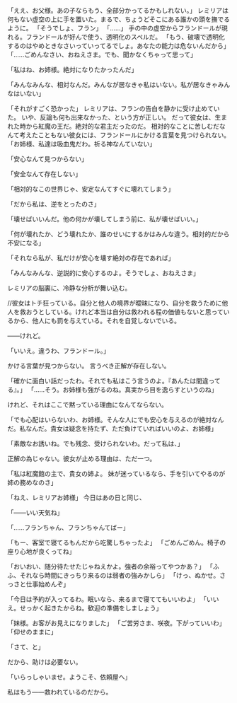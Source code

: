 

「ええ、お父様。あの子ならもう、全部分かってるかもしれない。」
レミリアは何もない虚空の上に手を置いた。まるで、ちょうどそこにある誰かの頭を撫でるように。
「そうでしょ、フラン」
「……」
手の中の虚空からフランドールが現れる。フランドールが好んで使う、透明化のスペルだ。
「もう、破壊で透明化するのはやめときなさいっていってるでしょ。あなたの能力は危ないんだから」
「……ごめんなさい、おねえさま。でも、聞かなくちゃって思って」




「私はね、お姉様。絶対になりたかったんだ」

「みんなみんな、相対なんだ。みんなが居なきゃ私はいない。私が居なきゃみんなはいない」

「それがすごく恐かった」
レミリアは、フランの告白を静かに受け止めていた。
いや、反論も何も出来なかった、という方が正しい。
だって彼女は、生まれた時から紅魔の王だ。絶対的な君主だったのだ。
相対的なことに苦しむだなんて考えたこともない彼女には、フランドールにかける言葉を見つけられない。
「お姉様、私達は吸血鬼だわ。祈る神なんていない」

「安心なんて見つからない」

「安全なんて存在しない」

「相対的なこの世界じゃ、安定なんてすぐに壊れてしまう」

「だから私は、逆をとったのさ」

「壊せばいいんだ。他の何かが壊してしまう前に、私が壊せばいい。」

「何が壊れたか、どう壊れたか、誰のせいにするかはみんな違う。相対的だから不安になる」

「それなら私が、私だけが安心を壊す絶対の存在であれば」

「みんなみんな、逆説的に安心するのよ。そうでしょ、おねえさま」

レミリアの脳裏に、冷静な分析が舞い込む。

//彼女はトチ狂っている。自分と他人の境界が曖昧になり、自分を救うために他人を救おうとしている。けれど本当は自分は救われる程の価値もないと思っているから、他人にも罰を与えている。それを自覚しないでいる。


――けれど。

「いいえ。違うわ、フランドール。」

かける言葉が見つからない。
言うべき正解が存在しない。

「確かに面白い話だったわ。それでも私はこう言うのよ。『あんたは間違ってる』。」
「……そう。お姉様も強がるのね。真実から目を逸らすというのね」

けれど、それはここで黙っている理由になんてならない。


「でも心配はいらないわ、お姉様。そんな人にでも安心を与えるのが絶対なんだ。私なんだ。貴女は疑念を持たず、ただ負けていればいいのよ、お姉様」





「素敵なお誘いね。でも残念、受けられないわ。だって私は、」

正解の為じゃない。彼女が止める理由は、ただ一つ。

「私は紅魔館の主で、貴女の姉よ。
妹が迷っているなら、手を引いてやるのが姉の務めなのさ」







「ねえ、レミリアお姉様」
今日はあの日と同じ、

「――いい天気ね」




「……フランちゃん、フランちゃんてばー」

「もー、客室で寝てるもんだから吃驚しちゃったよ」
「ごめんごめん。椅子の座り心地が良くってね」

「おいおい、随分待たせたじゃねえかよ。強者の余裕ってやつかあ？」
「ふふ、それなら時間にきっちり来るのは弱者の強みかしら」
「けっ、ぬかせ。さっさと仕事始めんぞ」

「今日は予約が入ってるわ。眠いなら、来るまで寝ててもいいわよ」
「いいえ。せっかく起きたからね。歓迎の準備をしましょう」


「妹様。お客がお見えになりました」
「ご苦労さま、咲夜。下がっていいわ」
「仰せのままに」


「さて、と」


だから、助けは必要ない。


「いらっしゃいませ。ようこそ、依頼屋へ」


私はもう――救われているのだから。